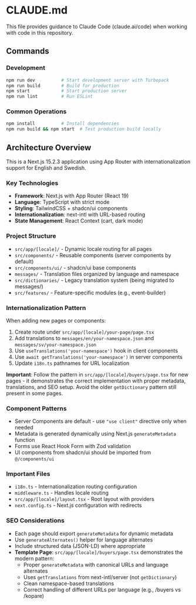 # CLAUDE.md

This file provides guidance to Claude Code (claude.ai/code) when working with code in this repository.

## Commands

### Development
```bash
npm run dev          # Start development server with Turbopack
npm run build        # Build for production
npm start            # Start production server
npm run lint         # Run ESLint
```

### Common Operations
```bash
npm install          # Install dependencies
npm run build && npm start  # Test production build locally
```

## Architecture Overview

This is a Next.js 15.2.3 application using App Router with internationalization support for English and Swedish.

### Key Technologies
- **Framework**: Next.js with App Router (React 19)
- **Language**: TypeScript with strict mode
- **Styling**: TailwindCSS + shadcn/ui components
- **Internationalization**: next-intl with URL-based routing
- **State Management**: React Context (cart, dark mode)

### Project Structure
- `src/app/[locale]/` - Dynamic locale routing for all pages
- `src/components/` - Reusable components (server components by default)
- `src/components/ui/` - shadcn/ui base components
- `messages/` - Translation files organized by language and namespace
- `src/dictionaries/` - Legacy translation system (being migrated to messages/)
- `src/features/` - Feature-specific modules (e.g., event-builder)

### Internationalization Pattern
When adding new pages or components:
1. Create route under `src/app/[locale]/your-page/page.tsx`
2. Add translations to `messages/en/your-namespace.json` and `messages/sv/your-namespace.json`
3. Use `useTranslations('your-namespace')` hook in client components
4. Use `await getTranslations('your-namespace')` in server components
5. Update `i18n.ts` pathnames for URL localization

**Important**: Follow the pattern in `src/app/[locale]/buyers/page.tsx` for new pages - it demonstrates the correct implementation with proper metadata, translations, and SEO setup. Avoid the older `getDictionary` pattern still present in some pages.

### Component Patterns
- Server Components are default - use `"use client"` directive only when needed
- Metadata is generated dynamically using Next.js `generateMetadata` function
- Forms use React Hook Form with Zod validation
- UI components from shadcn/ui should be imported from `@/components/ui`

### Important Files
- `i18n.ts` - Internationalization routing configuration
- `middleware.ts` - Handles locale routing
- `src/app/[locale]/layout.tsx` - Root layout with providers
- `next.config.ts` - Next.js configuration with redirects

### SEO Considerations
- Each page should export `generateMetadata` for dynamic metadata
- Use `generateAlternates()` helper for language alternates
- Include structured data (JSON-LD) where appropriate
- **Template Page**: `src/app/[locale]/buyers/page.tsx` demonstrates the modern pattern:
  - Proper `generateMetadata` with canonical URLs and language alternates
  - Uses `getTranslations` from next-intl/server (not `getDictionary`)
  - Clean namespace-based translations
  - Correct handling of different URLs per language (e.g., /buyers vs /kopare)